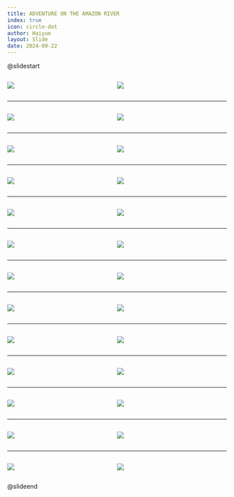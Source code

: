 ```yaml
---
title: ADVENTURE ON THE AMAZON RIVER
index: true
icon: circle-dot
author: Haiyue
layout: Slide
date: 2024-09-22
---
```

 
@slidestart

<div style="display:flex">
<div style="flex:1">

![](https://raw.githubusercontent.com/yclord/reading/refs/heads/master/english/Level-V/ADVENTURE%20ON%20THE%20AMAZON%20RIVER/001.webp)
</div>
<div style="flex:1">

![](https://raw.githubusercontent.com/yclord/reading/refs/heads/master/english/Level-V/ADVENTURE%20ON%20THE%20AMAZON%20RIVER/002.webp)
</div>
</div>

---

<div style="display:flex">
<div style="flex:1">

![](https://raw.githubusercontent.com/yclord/reading/refs/heads/master/english/Level-V/ADVENTURE%20ON%20THE%20AMAZON%20RIVER/003.webp)
</div>
<div style="flex:1">

![](https://raw.githubusercontent.com/yclord/reading/refs/heads/master/english/Level-V/ADVENTURE%20ON%20THE%20AMAZON%20RIVER/004.webp)
</div>
</div>

---

<div style="display:flex">
<div style="flex:1">

![](https://raw.githubusercontent.com/yclord/reading/refs/heads/master/english/Level-V/ADVENTURE%20ON%20THE%20AMAZON%20RIVER/005.webp)
</div>
<div style="flex:1">

![](https://raw.githubusercontent.com/yclord/reading/refs/heads/master/english/Level-V/ADVENTURE%20ON%20THE%20AMAZON%20RIVER/006.webp)
</div>
</div>

---

<div style="display:flex">
<div style="flex:1">

![](https://raw.githubusercontent.com/yclord/reading/refs/heads/master/english/Level-V/ADVENTURE%20ON%20THE%20AMAZON%20RIVER/007.webp)
</div>
<div style="flex:1">

![](https://raw.githubusercontent.com/yclord/reading/refs/heads/master/english/Level-V/ADVENTURE%20ON%20THE%20AMAZON%20RIVER/008.webp)
</div>
</div>

---

<div style="display:flex">
<div style="flex:1">

![](https://raw.githubusercontent.com/yclord/reading/refs/heads/master/english/Level-V/ADVENTURE%20ON%20THE%20AMAZON%20RIVER/009.webp)
</div>
<div style="flex:1">

![](https://raw.githubusercontent.com/yclord/reading/refs/heads/master/english/Level-V/ADVENTURE%20ON%20THE%20AMAZON%20RIVER/010.webp)
</div>
</div>

---

<div style="display:flex">
<div style="flex:1">

![](https://raw.githubusercontent.com/yclord/reading/refs/heads/master/english/Level-V/ADVENTURE%20ON%20THE%20AMAZON%20RIVER/011.webp)
</div>
<div style="flex:1">

![](https://raw.githubusercontent.com/yclord/reading/refs/heads/master/english/Level-V/ADVENTURE%20ON%20THE%20AMAZON%20RIVER/012.webp)
</div>
</div>

---

<div style="display:flex">
<div style="flex:1">

![](https://raw.githubusercontent.com/yclord/reading/refs/heads/master/english/Level-V/ADVENTURE%20ON%20THE%20AMAZON%20RIVER/013.webp)
</div>
<div style="flex:1">

![](https://raw.githubusercontent.com/yclord/reading/refs/heads/master/english/Level-V/ADVENTURE%20ON%20THE%20AMAZON%20RIVER/014.webp)
</div>
</div>

---

<div style="display:flex">
<div style="flex:1">

![](https://raw.githubusercontent.com/yclord/reading/refs/heads/master/english/Level-V/ADVENTURE%20ON%20THE%20AMAZON%20RIVER/015.webp)
</div>
<div style="flex:1">

![](https://raw.githubusercontent.com/yclord/reading/refs/heads/master/english/Level-V/ADVENTURE%20ON%20THE%20AMAZON%20RIVER/016.webp)
</div>
</div>

---

<div style="display:flex">
<div style="flex:1">

![](https://raw.githubusercontent.com/yclord/reading/refs/heads/master/english/Level-V/ADVENTURE%20ON%20THE%20AMAZON%20RIVER/017.webp)
</div>
<div style="flex:1">

![](https://raw.githubusercontent.com/yclord/reading/refs/heads/master/english/Level-V/ADVENTURE%20ON%20THE%20AMAZON%20RIVER/018.webp)
</div>
</div>

---

<div style="display:flex">
<div style="flex:1">

![](https://raw.githubusercontent.com/yclord/reading/refs/heads/master/english/Level-V/ADVENTURE%20ON%20THE%20AMAZON%20RIVER/019.webp)
</div>
<div style="flex:1">

![](https://raw.githubusercontent.com/yclord/reading/refs/heads/master/english/Level-V/ADVENTURE%20ON%20THE%20AMAZON%20RIVER/020.webp)
</div>
</div>

---

<div style="display:flex">
<div style="flex:1">

![](https://raw.githubusercontent.com/yclord/reading/refs/heads/master/english/Level-V/ADVENTURE%20ON%20THE%20AMAZON%20RIVER/021.webp)
</div>
<div style="flex:1">

![](https://raw.githubusercontent.com/yclord/reading/refs/heads/master/english/Level-V/ADVENTURE%20ON%20THE%20AMAZON%20RIVER/022.webp)
</div>
</div>

---

<div style="display:flex">
<div style="flex:1">

![](https://raw.githubusercontent.com/yclord/reading/refs/heads/master/english/Level-V/ADVENTURE%20ON%20THE%20AMAZON%20RIVER/023.webp)
</div>
<div style="flex:1">

![](https://raw.githubusercontent.com/yclord/reading/refs/heads/master/english/Level-V/ADVENTURE%20ON%20THE%20AMAZON%20RIVER/024.webp)
</div>
</div>

---

<div style="display:flex">
<div style="flex:1">

![](https://raw.githubusercontent.com/yclord/reading/refs/heads/master/english/Level-V/ADVENTURE%20ON%20THE%20AMAZON%20RIVER/025.webp)
</div>
<div style="flex:1">

![](https://raw.githubusercontent.com/yclord/reading/refs/heads/master/english/Level-V/ADVENTURE%20ON%20THE%20AMAZON%20RIVER/026.webp)
</div>
</div>

@slideend